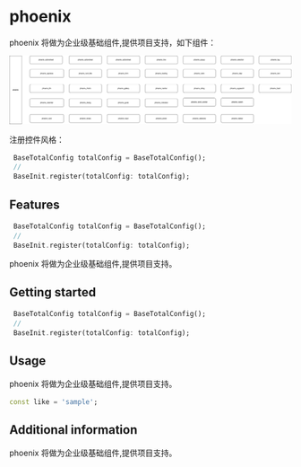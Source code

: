 <!--
 * @Author: lipeng 1162423147@qq.com
 * @Date: 2023-09-21 13:04:00
 * @LastEditors: lipeng 1162423147@qq.com
 * @LastEditTime: 2023-09-21 13:11:54
 * @FilePath: /phoenix/README.md
 * @Description: 这是默认设置,请设置`customMade`, 打开koroFileHeader查看配置 进行设置: https://github.com/OBKoro1/koro1FileHeader/wiki/%E9%85%8D%E7%BD%AE
-->
<!--
This README describes the package. If you publish this package to pub.dev,
this README's contents appear on the landing page for your package.

For information about how to write a good package README, see the guide for
[writing package pages](https://dart.dev/guides/libraries/writing-package-pages).

For general information about developing packages, see the Dart guide for
[creating packages](https://dart.dev/guides/libraries/create-library-packages)
and the Flutter guide for
[developing packages and plugins](https://flutter.dev/developing-packages).
-->

# phoenix
 
 phoenix 将做为企业级基础组件,提供项目支持，如下组件：
 
![image](phoenix.png)

注册控件风格：

```dart
 BaseTotalConfig totalConfig = BaseTotalConfig();
 // 
 BaseInit.register(totalConfig: totalConfig); 
```


## Features

```dart
 BaseTotalConfig totalConfig = BaseTotalConfig();
 // 
 BaseInit.register(totalConfig: totalConfig); 
```
phoenix 将做为企业级基础组件,提供项目支持。

## Getting started

```dart
 BaseTotalConfig totalConfig = BaseTotalConfig();
 // 
 BaseInit.register(totalConfig: totalConfig); 
```

## Usage
phoenix 将做为企业级基础组件,提供项目支持。

```dart
const like = 'sample';
```

## Additional information

phoenix 将做为企业级基础组件,提供项目支持。

